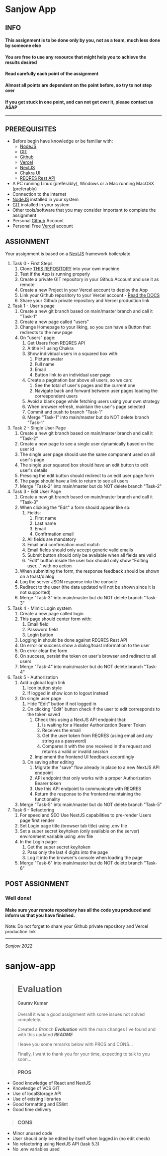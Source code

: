 # Sanjow App

## INFO

#### This assignment is to be done only by you, not as a team, much less done by someone else
#### You are free to use any resource that might help you to achieve the results desired
#### Read carefully each point of the assignment
#### Almost all points are dependent on the point before, so try to not step over
#### If you get stuck in one point, and can not get over it, please contact us ASAP

---

## PREREQUISITES

* Before begin have knowledge or be familiar with:
   * [NodeJS](https://nodejs.org/en/download/)
   * [GIT](https://git-scm.com/)
   * [Github](https://github.com)
   * [Vercel](https://vercel.com)
   * [NextJS](https://nextjs.org)
   * [Chakra UI](https://chakra-ui.com)
   * [REQRES Rest API](https://reqres.in)
* A PC running Linux (preferably), Windows or a Mac running MacOSX (preferably)
* Connection to the internet
* [NodeJS](https://nodejs.org/en/download/) installed in your system
* [GIT](https://git-scm.com/) installed in your system
* Other tools/software that you may consider important to complete the assignment
* Personal [Github](https://github.com) Account
* Personal Free [Vercel](https://vercel.com) account

## ASSIGNMENT

Your assignment is based on a [NextJS](https://nextjs.org/) framework boilerplate

1. Task 0 - First Steps
   1. Clone [THIS REPOSITORY](https://...) into your own machine 
   2. Test if the App is running properly
   3. Create a private GIT repository in your Github Account and use it as remote
   4. Create a new Project in your Vercel account to deploy the App
   5. Link your Github repository to your Vercel account - [Read the DOCS](https://vercel.com/docs)
   6. Share your Github private repository and Vercel production link
2. Task 1 - User's page
   1. Create a new git branch based on main/master branch and call it "Task-1"
   2. Create a new page called "users"
   3. Change Homepage to your liking, so you can have a Button that redirects to the new page
   4. On "users" page:
      1. Get Users from REQRES API
      2. A title H1 using Chakra
      3. Show individual users in a squared box with:
         1. Picture avatar
         2. Full name
         3. Email
         4. Button link to an individual user page
      4. Create a pagination bar above all users, so we can:
         1. See the total of user's pages and  the current one
         2. Navigate back and forward between user pages loading the correspondent users
      5. Avoid a blank page while fetching users using your own strategy
      6. When browser refresh, maintain the user's page selected
      7. Commit and push to branch "Task-1"
      8. Merge "Task-1" into main/master but do NOT delete branch "Task-1"
3. Task 2 - Single User Page
   1. Create a new git branch based on main/master branch and call it "Task-2"
   2. Create a new page to see a single user dynamically based on the user id
   3. The single user page should use the same component used on all user's page
   4. The single user squared box should have an edit button to edit user's details
   5. Pressing the edit button should redirect to an edit user page form
   6. The page should have a link to return to see all users
   7. Merge "Task-2" into main/master but do NOT delete branch "Task-2"
4. Task 3 - Edit User Page
   1. Create a new git branch based on main/master branch and call it "Task-3"
   2. When clicking the "Edit" a form should appear like so:
      1. Fields:
         1. First name
         2. Last name
         3. Email
         4. Confirmation email
      2. All fields are mandatory
      3. Email and confirmation must match
      4. Email fields should only accept generic valid emails
      5. Submit button should only be available when all fields are valid
      6. "Edit" button inside the user box should only show "Editing user..." with no action
   3. When submitting the form, the response feedback should be shown on a toast/dialog
   4. Log the server JSON response into the console
   5. Redirect to the user (the data updated will not be shown since it is not supported)
   6. Merge "Task-3" into main/master but do NOT delete branch "Task-3"
5. Task 4 - Mimic Login system
   1. Create a new page called login
   2. This page should center form with:
      1. Email field
      2. Password field
      3. Login button
   3. Logging in should be done against REQRES Rest API
   4. On error or success show a dialog/toast information to the user
   5. On error clear the form
   6. On success, persist the token on user's browser and redirect to all users
   7. Merge "Task-4" into main/master but do NOT delete branch "Task-4"
6. Task 5 - Authorization
   1. Add a global login link
      1. Icon button style
      2. If logged in show icon to logout instead
   2. On single user page
      1. Hide "Edit" button if not logged in
      2. On clicking "Edit" button check if the user to edit corresponds to the token saved
         1. Check this using a NextJS API endpoint that:
            1. Is waiting for a Header Authorization Bearer Token
            2. Receives the email
            3. Get the user token from REQRES (using email and any string as a password)
            4. Compares it with the one received in the request and returns a valid or invalid *session*
         2. Implement the frontend UI feedback accordingly
      3. On saving after editing
         1. Migrate the "save" flow already in place to a new NextJS API endpoint
         2. API endpoint that only works with a proper Authorization Bearer token
         3. Use this API endpoint to communicate with REQRES
         4. Return the response to the frontend maintaining the functionality
   3. Merge "Task-5" into main/master but do NOT delete branch "Task-5"
7. Task 6 - Refactoring
   1. For speed and SEO Use NextJS capabilities to pre-render Users page first render
   2. Set Login page title (browser tab title) using .env file
   3. Set a super secret key/token (only available on the server) environment variable using .env file
   4. In the Login page:
      1. Get the super secret key/token
      2. Pass only the last 4 digits into the page
      3. Log it into the browser's console when loading the page
   5. Merge "Task-6" into main/master but do NOT delete branch "Task-6"

## POST ASSIGNMENT

### Well done!

#### Make sure your remote repository has all the code you produced and inform us that you have finished.

Note: Do not forget to share your Github private repository and Vercel production link

___

*Sanjow 2022*
# sanjow-app

> # Evaluation
> #### Gaurav Kumar
>
> Overall it was a good assignment with some issues not solved completely.
>
> Created a *Branch* ***Evaluation*** with the main changes I've found and with this updated ***README***
>
> I leave you some remarks below with PROS and CONS...
>
> Finally, I want to thank you for your time, expecting to talk to you soon...

> ### PROS
- Good knowledge of React and NextJS
- Knowledge of VCS GIT
- Use of localStorage API
- Use of existing libraries
- Good formatting and ESlint
- Good time delivery

> ### CONS
- Minor unused code
- User should only be edited by itself when logged in (no edit check)
- No refactoring using NextJS API (task 5.3)
- No .env variables used
